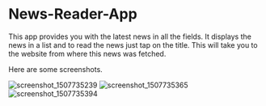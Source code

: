 # News-Reader-App

This app provides you with the latest news in all the fields.
It displays the news in a list and to read the news just tap on the title. This will take you to the website from where this news was fetched.
 
Here are some screenshots.


![screenshot_1507735239](https://user-images.githubusercontent.com/25198226/31451298-5edaf86c-aec9-11e7-9b33-46eed5aa0f26.png)
![screenshot_1507735365](https://user-images.githubusercontent.com/25198226/31451299-5f2bdde0-aec9-11e7-8df7-7816f6a09c55.png)
![screenshot_1507735394](https://user-images.githubusercontent.com/25198226/31451300-5f51f264-aec9-11e7-90eb-3828b963b0cb.png)
